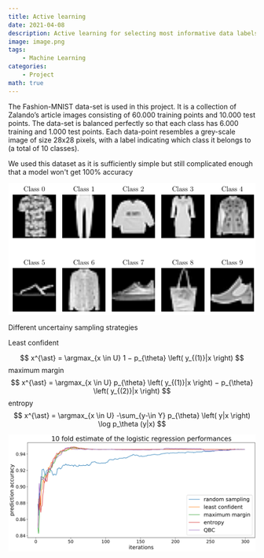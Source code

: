 ```yaml
---
title: Active learning
date: 2021-04-08
description: Active learning for selecting most informative data labels
image: image.png
tags: 
    - Machine Learning
categories:
    - Project
math: true
---
```


The Fashion-MNIST data-set is used in this project. It is a collection of Zalando’s article images consisting of 60.000 training points and 10.000 test points. The data-set is balanced perfectly so that each class has 6.000 training and 1.000 test points. Each data-point resembles a grey-scale image of size 28x28 pixels, with a label indicating which class it belongs to (a total of 10 classes).

We used this dataset as it is sufficiently simple but still complicated enough that a model won't get 100% accuracy

![Examples of the different classes in the dataset](classes.png)

Different uncertainy sampling strategies

Least confident

$$
    x^{\ast} = \argmax_{x \in U} 1 − p_{\theta} \left( y_{(1)}|x \right)
$$
maximum margin
$$
    x^{\ast} = \argmax_{x \in U} p_{\theta} \left( y_{(1)}|x \right) − p_{\theta} \left( y_{(2)}|x \right)
$$
entropy
$$
    x^{\ast} = \argmax_{x \in U} -\sum_{y-\in Y} p_{\theta} \left( y|x \right) \log p_\theta (y|x)
$$


![Accuracy as a function of the number of training images, one image is added in each iteration.](image.png)